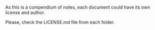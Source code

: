 As this is a compendium of notes, each document could have its own license and author.

Please, check the LICENSE.md file from each folder.
